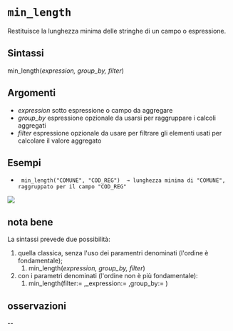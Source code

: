 # `min_length`

Restituisce la lunghezza minima delle stringhe di un campo o espressione.

## Sintassi

min_length(_expression, group_by, filter_)

## Argomenti

* _expression_ sotto espressione o campo da aggregare
* _group_by_ espressione opzionale da usarsi per raggruppare i calcoli aggregati
* _filter_ espressione opzionale da usare per filtrare gli elementi usati per calcolare il valore aggregato

## Esempi

* ` min_length("COMUNE", "COD_REG")  → lunghezza minima di "COMUNE", raggruppato per il campo "COD_REG"`

![](/img/aggregates/min_length/min_length1.png)

## nota bene

La sintassi prevede due possibilità:
1. quella classica, senza l'uso dei paramentri denominati (l'ordine è fondamentale);
    1. min_length(_expression, group_by, filter_)
2. con i parametri denominati (l'ordine non è più fondamentale): 
    1. min_length(filter:= ,_expression:= ,group_by:= )

## osservazioni

--